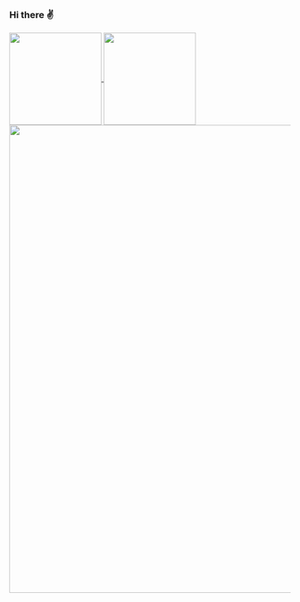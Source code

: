 ### Hi there :v:
<a href="https://github.com/anuraghazra/github-readme-stats">
  <img align="center" style="height: 165px" src="https://github-readme-stats.vercel.app/api?username=AleexSolis&count_private=true&show_icons=true&theme=react" />
</a>
<a href="https://github.com/anuraghazra/github-readme-stats">
  <img align="center" style="height: 165px" src="https://github-readme-stats.vercel.app/api/top-langs/?username=AleexSolis&layout=compact&theme=react&langs_count=10" />
</a>
<a href="https://github.com/anuraghazra/github-readme-stats">
  <img align="center" style="width: 837px" src="https://github-readme-stats.vercel.app/api/wakatime?username=AleexSolis&theme=react&layout=compact&v=2" />
</a> 
